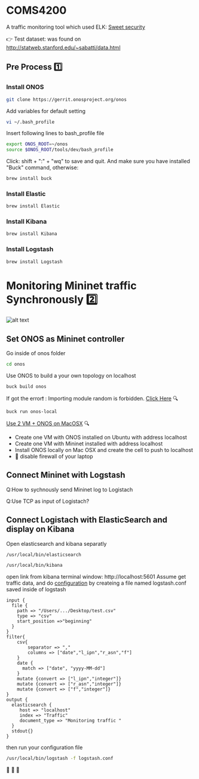 # COMS4200
A traffic monitoring tool which used ELK: [Sweet security](https://github.com/TravisFSmith/SweetSecurity)

:point_right: Test dataset: was found on http://statweb.stanford.edu/~sabatti/data.html

## Pre Process :one:

### Install ONOS
```bash
git clone https://gerrit.onosproject.org/onos
```
Add variables for default setting
```bash
vi ~/.bash_profile
```
Insert following lines to bash_profile file
```bash
export ONOS_ROOT=~/onos
source $ONOS_ROOT/tools/dev/bash_profile
```
Click: shift + ":" + "wq" to save and quit. And make sure you have installed "Buck" command, otherwise:
```bash
brew install buck
```
### Install Elastic
```bash
brew install Elastic
```

### Install Kibana
```bash
brew install Kibana
```

### Install Logstash
```bash
brew install Logstash
```
# Monitoring Mininet traffic Synchronously :two:
![alt text](https://image.slidesharecdn.com/bc47faae-18c7-45c9-b3f6-c400b4aff1d3-161215100509/95/software-architectures-week-3-microservicebased-architectures-41-638.jpg?cb=1482171534)
## Set ONOS as Mininet controller 
Go inside of onos folder
```bash
cd onos
```
Use ONOS to build a your own topology on localhost
```bash
buck build onos
```
If got the error:heavy_exclamation_mark: : Importing module random is forbidden.
[Click Here](https://groups.google.com/a/onosproject.org/d/topic/onos-dev/nMTghD3mLnQ?fromplusone=1) :mag:
```bash
buck run onos-local
```
[Use 2 VM + ONOS on MacOSX](https://groups.google.com/a/onosproject.org/forum/#!topic/onos-discuss/5Z3OQFjLKF0) :mag:
* Create one VM with ONOS installed on Ubuntu with address localhost
* Create one VM with Mininet installed with address localhost
* Install ONOS locally on Mac OSX and create the cell to push to localhost
* :purple_heart: disable firewall of your laptop

## Connect Mininet with Logstash
Q:How to sychnously send Mininet log to Logistach

Q:Use TCP as input of Logistach?

## Connect Logistach with ElasticSearch and display on Kibana
Open elasticsearch and kibana separatly
```bash
/usr/local/bin/elasticsearch
```
```bash
/usr/local/bin/kibana
```
open link from kibana terminal window: http://localhost:5601
Assume get traffic data, and do [configuration](https://www.elastic.co/guide/en/logstash/current/configuration-file-structure.html) by createing a file named logstash.conf saved inside of logstash
```
input {
  file {
    path => "/Users/.../Desktop/test.csv"
    type => "csv"
    start_position =>"beginning"
  }
}
filter{
    csv{
        separator => ","
        columns => ["date","l_ipn","r_asn","f"]
    }
    date {
      match => ["date", "yyyy-MM-dd"]
    }
    mutate {convert => ["l_ipn","integer"]}
    mutate {convert => ["r_asn","integer"]}
    mutate {convert => ["f","integer"]}
}
output {
  elasticsearch {
     host => "localhost"
     index => "Traffic"
     document_type => "Monitoring traffic "
  }
  stdout{}
}
```
then run your configuration file
```bash
/usr/local/bin/logstash -f logstash.conf
```
:ghost: :tada: :ghost:
